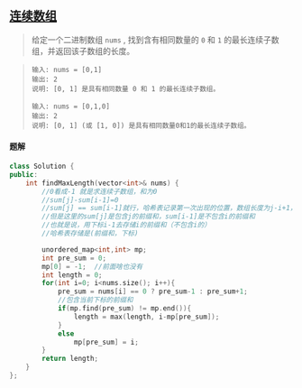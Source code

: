 ## [连续数组](https://leetcode.cn/problems/contiguous-array/description/)

> 给定一个二进制数组 `nums` , 找到含有相同数量的 `0` 和 `1` 的最长连续子数组，并返回该子数组的长度。

> ```
> 输入: nums = [0,1]
> 输出: 2
> 说明: [0, 1] 是具有相同数量 0 和 1 的最长连续子数组。
> ```
>
> ```
> 输入: nums = [0,1,0]
> 输出: 2
> 说明: [0, 1] (或 [1, 0]) 是具有相同数量0和1的最长连续子数组。
> ```

#### 题解

```c++
class Solution {
public:
    int findMaxLength(vector<int>& nums) {
        //0看成-1 就是求连续子数组，和为0
        //sum[j]-sum[i-1]=0
        //sum[j] == sum[i-1]就行，哈希表记录第一次出现的位置，数组长度为j-i+1，也就是j-(i-1)，直接用下标去减就可以
        //但是这里的sum[j]是包含j的前缀和，sum[i-1]是不包含i的前缀和
        //也就是说，用下标i-1去存储i的前缀和（不包含i的）
        //哈希表存储是(前缀和，下标)

        unordered_map<int,int> mp;
        int pre_sum = 0;
        mp[0] = -1;  //前面啥也没有
        int length = 0;
        for(int i=0; i<nums.size(); i++){
            pre_sum = nums[i] == 0 ? pre_sum-1 : pre_sum+1;
            //包含当前下标的前缀和
            if(mp.find(pre_sum) != mp.end()){
                length = max(length, i-mp[pre_sum]);
            }
            else
                mp[pre_sum] = i;
        }
        return length;
    }
};
```

